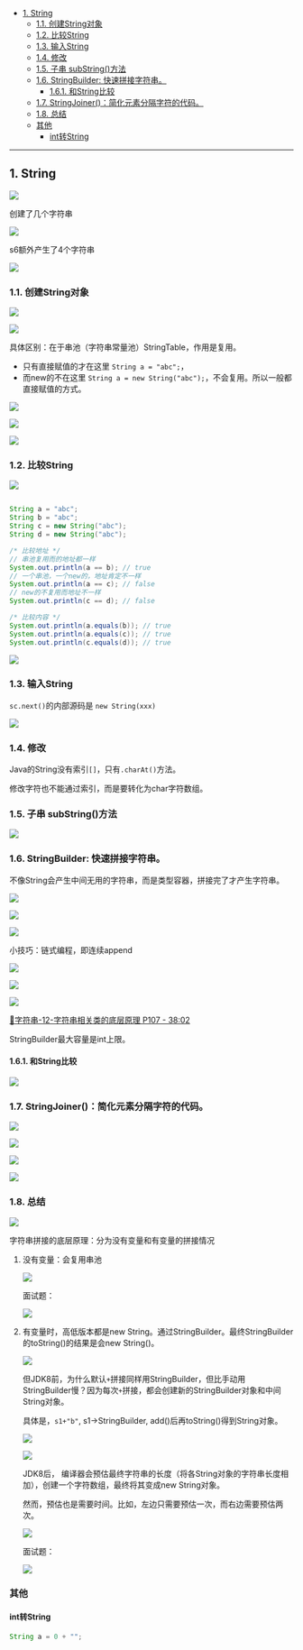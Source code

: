 - [1. String](#1-string)
  - [1.1. 创建String对象](#11-创建string对象)
  - [1.2. 比较String](#12-比较string)
  - [1.3. 输入String](#13-输入string)
  - [1.4. 修改](#14-修改)
  - [1.5. 子串 subString()方法](#15-子串-substring方法)
  - [1.6. StringBuilder: 快速拼接字符串。](#16-stringbuilder-快速拼接字符串)
    - [1.6.1. 和String比较](#161-和string比较)
  - [1.7. StringJoiner()：简化元素分隔字符的代码。](#17-stringjoiner简化元素分隔字符的代码)
  - [1.8. 总结](#18-总结)
  - [其他](#其他)
    - [int转String](#int转string)

---
## 1. String

![](../../../images/image_id=410716.jpg)

创建了几个字符串

![](../../../images/image_id=410717.jpg)

s6额外产生了4个字符串

![](../../../images/image_id=410772.jpg)

### 1.1. 创建String对象

![](../../../images/image_id=410718.jpg)

![](../../../images/image_id=410719.jpg)

具体区别：在于串池（字符串常量池）StringTable，作用是复用。
- 只有直接赋值的才在这里 `String a = "abc";`，
- 而new的不在这里 `String a = new String("abc");`，不会复用。所以一般都直接赋值的方式。

![](../../../images/image_id=410723.jpg)

![](../../../images/image_id=410724.jpg)

![](../../../images/image_id=410727.jpg)

### 1.2. 比较String

![](../../../images/image_id=410728.jpg)

```java

String a = "abc";
String b = "abc";
String c = new String("abc");
String d = new String("abc");

/* 比较地址 */
// 串池复用而的地址都一样
System.out.println(a == b); // true
// 一个串池，一个new的，地址肯定不一样
System.out.println(a == c); // false
// new的不复用而地址不一样
System.out.println(c == d); // false

/* 比较内容 */
System.out.println(a.equals(b)); // true
System.out.println(a.equals(c)); // true
System.out.println(c.equals(d)); // true

```

![](../../../images/image_id=410732.jpg)

### 1.3. 输入String

`sc.next()`的内部源码是 `new String(xxx)`

![](../../../images/image_id=410740.jpg)

### 1.4. 修改

Java的String没有索引`[]`，只有`.charAt()`方法。

修改字符也不能通过索引，而是要转化为char字符数组。
### 1.5. 子串 subString()方法

![](../../../images/image_id=410831.jpg)

### 1.6. StringBuilder: 快速拼接字符串。

不像String会产生中间无用的字符串，而是类型容器，拼接完了才产生字符串。

![](../../../images/image_id=410786.jpg)

![](../../../images/image_id=410791.jpg)


![](../../../images/image_id=410820.jpg)

小技巧：链式编程，即连续append

![](../../../images/image_id=410825.jpg)

![](../../../images/image_id=410822.jpg)


![](../../../images/image_id=410864.jpg)

[🚩字符串-12-字符串相关类的底层原理 P107 - 38:02](https://www.bilibili.com/video/BV17F411T7Ao?p=107&t=2282)

StringBuilder最大容量是int上限。

#### 1.6.1. 和String比较

![](../../../images/image_id=412988.jpg)

### 1.7. StringJoiner()：简化元素分隔字符的代码。

![](../../../images/image_id=410832.jpg)

![](../../../images/image_id=410833.jpg)


![](../../../images/image_id=410834.jpg)

![](../../../images/image_id=410835.jpg)

### 1.8. 总结

![](../../../images/image_id=410877.jpg)

字符串拼接的底层原理：分为没有变量和有变量的拼接情况

1. 没有变量：会复用串池

    ![](../../../images/image_id=410838.jpg)

    面试题：

    ![](../../../images/image_id=410853.jpg)


2. 有变量时，高低版本都是new String。通过StringBuilder。最终StringBuilder的toString()的结果是会new String()。

    ![](../../../images/image_id=410840.jpg)

    但JDK8前，为什么默认`+`拼接同样用StringBuilder，但比手动用StringBuilder慢？因为每次`+`拼接，都会创建新的StringBuilder对象和中间String对象。

    具体是，`s1+"b"`, s1→StringBuilder, add()后再toString()得到String对象。

    ![](../../../images/image_id=410839.jpg)





    ![](../../../images/image_id=410841.jpg)

    JDK8后， 编译器会预估最终字符串的长度（将各String对象的字符串长度相加），创建一个字符数组，最终将其变成new String对象。

    然而，预估也是需要时间。比如，左边只需要预估一次，而右边需要预估两次。

    ![](../../../images/image_id=410851.jpg)

    面试题：

    ![](../../../images/image_id=410852.jpg)


### 其他

#### int转String

```java
String a = 0 + "";
```